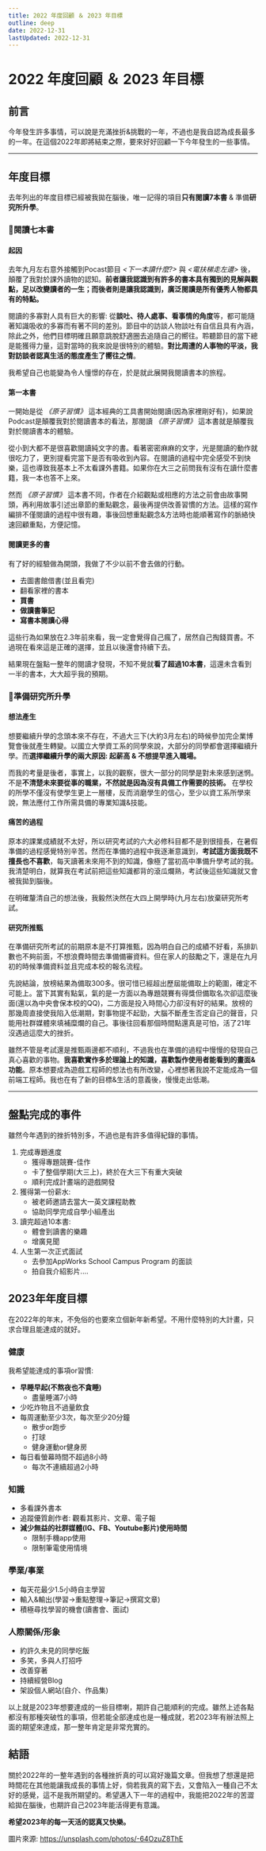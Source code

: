 ```yaml
---
title: 2022 年度回顧 ＆ 2023 年目標
outline: deep
date: 2022-12-31
lastUpdated: 2022-12-31
---
```

# 2022 年度回顧 ＆ 2023 年目標
## 前言
今年發生許多事情，可以說是充滿挫折&挑戰的一年，不過也是我自認為成長最多的一年。在這個2022年即將結束之際，要來好好回顧一下今年發生的一些事情。

---

## 年度目標
去年列出的年度目標已經被我拋在腦後，唯一記得的項目**只有閱讀7本書** & 準備**研究所升學**。
  
### 📕閱讀七本書
#### 起因
去年九月左右意外接觸到Pocast節目 *<下一本讀什麼?>* 與 *<電扶梯走左邊>* 後，顛覆了我對於課外讀物的認知。**前者讓我認識到有許多的書本具有獨到的見解與觀點，足以改變讀者的一生；而後者則是讓我認識到，廣泛閱讀是所有優秀人物都具有的特點。**

閱讀的多寡對人具有巨大的影響: 從**談吐、待人處事、看事情的角度**等，都可能隨著知識吸收的多寡而有著不同的差別。節目中的訪談人物談吐有自信且具有內涵，除此之外，他們目標明確且願意跳脫舒適圈去追隨自己的嚮往。聆聽節目的當下總是能獲得力量，這對當時的我來說是很特別的體驗。**對比周遭的人事物的平淡，我對訪談者認真生活的態度產生了嚮往之情**。

我希望自己也能變為令人憧憬的存在，於是就此展開我閱讀書本的旅程。

#### 第一本書
一開始是從 *《原子習慣》* 這本經典的工具書開始閱讀(因為家裡剛好有)，如果說Podcast是顛覆我對於閱讀書本的看法，那閱讀 *《原子習慣》* 這本書就是顛覆我對於閱讀書本的體驗。

從小到大都不是很喜歡閱讀純文字的書。看著密密麻麻的文字，光是閱讀的動作就很吃力了，更別提看完當下是否有吸收到內容。在閱讀的過程中完全感受不到快樂，這也導致我基本上不太看課外書籍。如果你在大三之前問我有沒有在讀什麼書籍，我一本也答不上來。

 然而 *《原子習慣》* 這本書不同，作者在介紹觀點或相應的方法之前會由故事開頭，再利用故事引述出章節的重點觀念，最後再提供改善習慣的方法。這樣的寫作編排不僅閱讀的過程中很有趣，事後回想重點觀念&方法時也能順著寫作的脈絡快速回顧重點，方便記憶。

#### 閱讀更多的書
有了好的經驗做為開頭，我做了不少以前不會去做的行動。
- 去圖書館借書(並且看完)
- 翻看家裡的書本
- **買書**
- **做讀書筆記**
- **寫書本閱讀心得**  

這些行為如果放在2.3年前來看，我一定會覺得自己瘋了，居然自己掏錢買書。不過現在看來這是正確的選擇，並且以後還會持續下去。

結果現在盤點一整年的閱讀才發現，不知不覺就**看了超過10本書**，這還未含看到一半的書本，大大超乎我的預期。

### 🏫準備研究所升學
#### 想法產生
想要繼續升學的念頭本來不存在，不過大三下(大約3月左右)的時候參加完企業博覽會後就產生轉變。以國立大學資工系的同學來說，大部分的同學都會選擇繼續升學。而**選擇繼續升學的兩大原因: 起薪高 & 不想提早進入職場。**

而我的考量是後者，事實上，以我的觀察，很大一部分的同學是對未來感到迷惘。不是**不清楚未來要從事的職業，不然就是因為沒有具備工作需要的技術。** 在學校的所學不僅沒有使學生更上一層樓，反而消磨學生的信心，至少以資工系所學來說，無法應付工作所需具備的專業知識&技能。

#### 痛苦的過程
原本的課業成績就不太好，所以研究考試的六大必修科目都不是到很擅長，在暑假準備的過程感覺特別辛苦。然而在準備的過程中我逐漸意識到，**考試這方面我既不擅長也不喜歡**，每天讀著未來用不到的知識，像極了當初高中準備升學考試的我。我清楚明白，就算我在考試前把這些知識都背的滾瓜爛熟，考試後這些知識就又會被我拋到腦後。

在明確釐清自己的想法後，我毅然決然在大四上開學時(九月左右)放棄研究所考試。

#### 研究所推甄
在準備研究所考試的前期原本是不打算推甄，因為明白自己的成績不好看，系排趴數也不夠前面，不想浪費時間去準備備審資料。但在家人的鼓勵之下，還是在九月初的時候準備資料並且完成本校的報名流程。

先說結論，放榜結果為備取300多。很可惜已經超出歷屆能備取上的範圍，確定不可能上。當下其實有點氣，氣的是一方面以為專題競賽有得獎但備取名次卻這麼後面(還以為中央會保本校的QQ)，二方面是投入時間心力卻沒有好的結果。放榜的那幾周直接使我陷入低潮期，對事物提不起勁，大腦不斷產生否定自己的聲音，只能用社群媒體來填補糜爛的自己。事後往回看那個時間點還真是可怕，活了21年沒遇過這麼大的挫折。

雖然不管是考試還是推甄兩邊都不順利，不過我也在準備的過程中慢慢的發現自己真心喜歡的事物。**我喜歡實作多於理論上的知識，喜歡製作使用者能看到的畫面&功能**。原本想要成為遊戲工程師的想法也有所改變，心裡想著我說不定能成為一個前端工程師。我也在有了新的目標&生活的意義後，慢慢走出低潮。

---

## 盤點完成的事件
雖然今年遇到的挫折特別多，不過也是有許多值得紀錄的事情。
1. 完成專題進度
	- 獲得專題競賽-佳作
	- 卡了整個學期(大三上)，終於在大三下有重大突破
	- 順利完成計畫端的遊戲開發
2. 獲得第一份薪水: 
	- 被老師邀請去當大一英文課程助教
	- 協助同學完成自學小組產出
3. 讀完超過10本書:
	- 體會到讀書的樂趣
	- 增廣見聞
4. 人生第一次正式面試
	- 去參加AppWorks School Campus Program 的面談
	- 拍自我介紹影片....

## 2023年年度目標
在2022年的年末，不免俗的也要來立個新年新希望。不用什麼特別的大計畫，只求合理且能達成的就好。

### 健康
我希望能達成的事項or習慣:
- **早睡早起(不熬夜也不貪睡)**
	- 盡量睡滿7小時
- 少吃炸物且不過量飲食
- 每周運動至少3次，每次至少20分鐘
	- 散步or跑步
	- 打球
	- 健身運動or健身房
- 每日看螢幕時間不超過8小時
	- 每次不連續超過2小時

### 知識
- 多看課外書本
- 追蹤優質創作者: 觀看其影片、文章、電子報
- **減少無益的社群媒體(IG、FB、Youtube影片)使用時間**
	- 限制手機app使用
	- 限制筆電使用情境    

### 學業/事業
- 每天花最少1.5小時自主學習
- 輸入&輸出(學習->重點整理->筆記->撰寫文章)
- 積極尋找學習的機會(讀書會、面試)

### 人際關係/形象
- 約許久未見的同學吃飯
- 多笑，多與人打招呼
- 改善穿著
- 持續經營Blog
- 架設個人網站(自介、作品集)

以上就是2023年想要達成的一些目標喇，期許自己能順利的完成。雖然上述各點都沒有那種突破性的事項，但若能全部達成也是一種成就，若2023年有辦法照上面的期望來達成，那一整年肯定是非常充實的。

## 結語
關於2022年的一整年遇到的各種挫折真的可以寫好幾篇文章。但我想了想還是把時間花在其他能讓我成長的事情上好，倘若我真的寫下去，又會陷入一種自己不太好的感覺，這不是我所期望的。希望邁入下一年的過程中，我能把2022年的苦澀給拋在腦後，也期許自己2023年能活得更有意識。

**希望2023年的每一天活的認真又快樂。** 



圖片來源: https://unsplash.com/photos/-64OzuZ8ThE